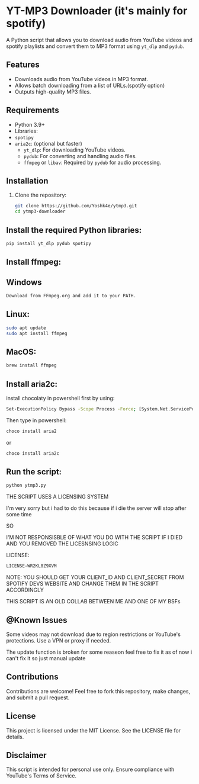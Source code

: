 # YT-MP3 Downloader (it's mainly for spotify)

A Python script that allows you to download audio from YouTube videos and spotify playlists and convert them to MP3 format using `yt_dlp` and `pydub`.

## Features

- Downloads audio from YouTube videos in MP3 format.
- Allows batch downloading from a list of URLs.(spotify option)
- Outputs high-quality MP3 files.

## Requirements

- Python 3.9+
- Libraries:
- `spotipy`
- `aria2c`: (optional but faster)
  - `yt_dlp`: For downloading YouTube videos.
  - `pydub`: For converting and handling audio files.
  - `ffmpeg` or `libav`: Required by `pydub` for audio processing.

## Installation

1. Clone the repository:
   ```bash
   git clone https://github.com/Yoshk4e/ytmp3.git
   cd ytmp3-downloader
   ```
## Install the required Python libraries:

```bash
pip install yt_dlp pydub spotipy
```

## Install ffmpeg:

## Windows 

```bash
Download from FFmpeg.org and add it to your PATH.
```
## Linux:

```bash
sudo apt update
sudo apt install ffmpeg
```
## MacOS:

```bash
brew install ffmpeg
```

## Install aria2c:
install chocolaty in powershell first by using:
```bash
Set-ExecutionPolicy Bypass -Scope Process -Force; [System.Net.ServicePointManager]::SecurityProtocol = [System.Net.ServicePointManager]::SecurityProtocol -bor 3072; iex ((New-Object System.Net.WebClient).DownloadString('https://community.chocolatey.org/install.ps1'))
```
Then type in powershell:
```bash
choco install aria2
```
or
```bash
choco install aria2c
```

## Run the script:

```bash
python ytmp3.py
```
THE SCRIPT USES A LICENSING SYSTEM


I'm very sorry but i had to do this because if i die the server will stop after some time

SO

I'M NOT RESPONSISBLE OF WHAT YOU DO WITH THE SCRIPT IF I DIED AND YOU REMOVED THE LICESNSING LOGIC

LICENSE:
```bash
LICENSE-WR2KL8Z9XVM
```


NOTE: YOU SHOULD GET YOUR CLIENT_ID AND CLIENT_SECRET FROM SPOTIFY DEVS WEBSITE AND CHANGE THEM IN THE SCRIPT ACCORDINGLY

THIS SCRIPT IS AN OLD COLLAB BETWEEN ME AND ONE OF MY BSFs




## @Known Issues
Some videos may not download due to region restrictions or YouTube's protections. Use a VPN or proxy if needed.

The update function is broken for some reaseon feel free to fix it as of now i can't fix it so just manual update


## Contributions
Contributions are welcome! Feel free to fork this repository, make changes, and submit a pull request.

## License
This project is licensed under the MIT License. See the LICENSE file for details.

## Disclaimer

This script is intended for personal use only. Ensure compliance with YouTube's Terms of Service.

